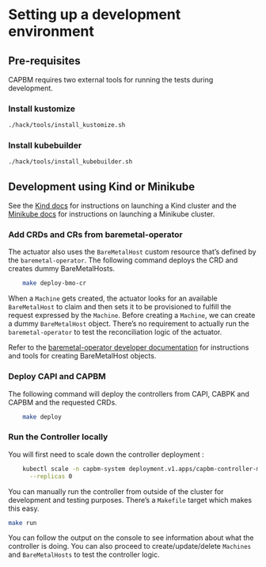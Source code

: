 # Setting up a development environment

## Pre-requisites

CAPBM requires two external tools for running the tests
during development.

### Install kustomize

```bash
./hack/tools/install_kustomize.sh
```

### Install kubebuilder

```bash
./hack/tools/install_kubebuilder.sh
```

## Development using Kind or Minikube

See the [Kind docs](https://kind.sigs.k8s.io/docs/user/quick-start) for
instructions on launching a Kind cluster and the
[Minikube docs](https://kubernetes.io/docs/setup/minikube/) for
instructions on launching a Minikube cluster.

### Add CRDs and CRs from baremetal-operator

The actuator also uses the `BareMetalHost` custom resource that’s defined by
the `baremetal-operator`. The following command deploys the CRD and creates
dummy BareMetalHosts.

```sh
    make deploy-bmo-cr
```

When a `Machine` gets created, the actuator looks for an available
`BareMetalHost` to claim and then sets it to be provisioned to fulfill the
request expressed by the `Machine`. Before creating a `Machine`, we can create
a dummy `BareMetalHost` object. There’s no requirement to actually run the
`baremetal-operator` to test the reconciliation logic of the actuator.

Refer to the [baremetal-operator developer
documentation](https://github.com/metal3-io/baremetal-operator/blob/master/docs/dev-setup.md)
for instructions and tools for creating BareMetalHost objects.

### Deploy CAPI and CAPBM

The following command will deploy the controllers from CAPI, CABPK and CAPBM and
the requested CRDs.

```sh
    make deploy
```

### Run the Controller locally

You will first need to scale down the controller deployment :

```sh
    kubectl scale -n capbm-system deployment.v1.apps/capbm-controller-manager \
      --replicas 0
```

You can manually run the controller from outside of the cluster for development
and testing purposes. There’s a `Makefile` target which makes this easy.

```bash
make run
```

You can follow the output on the console to see information about what the
controller is doing. You can also proceed to create/update/delete `Machines`
and `BareMetalHosts` to test the controller logic.
